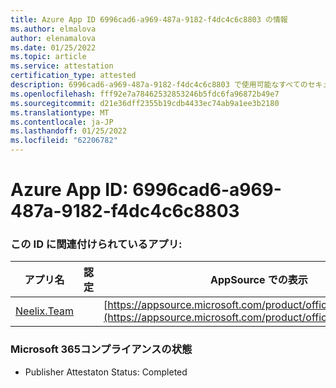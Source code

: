 ```yaml
---
title: Azure App ID 6996cad6-a969-487a-9182-f4dc4c6c8803 の情報
ms.author: elmalova
author: elenamalova
ms.date: 01/25/2022
ms.topic: article
ms.service: attestation
certification_type: attested
description: 6996cad6-a969-487a-9182-f4dc4c6c8803 で使用可能なすべてのセキュリティおよびコンプライアンス情報。
ms.openlocfilehash: fff92e7a78462532853246b5fdc6fa96872b49e7
ms.sourcegitcommit: d21e36dff2355b19cdb4433ec74ab9a1ee3b2180
ms.translationtype: MT
ms.contentlocale: ja-JP
ms.lasthandoff: 01/25/2022
ms.locfileid: "62206782"
---
```

# <a name="azure-app-id-6996cad6-a969-487a-9182-f4dc4c6c8803"></a>Azure App ID: 6996cad6-a969-487a-9182-f4dc4c6c8803


### <a name="apps-associated-with-this-id"></a>この ID に関連付けられているアプリ:
| **アプリ名** | **認定** | **AppSource での表示** |
|--------------|---------------|-----------------------|
| [Neelix.Team](https://docs.microsoft.com/microsoft-365-app-certification/forward/WA200003047) |  | [https://appsource.microsoft.com/product/office/WA200003047](https://appsource.microsoft.com/product/office/WA200003047) |

### <a name="microsoft-365-app-compliance-status"></a>Microsoft 365コンプライアンスの状態
- Publisher Attestaton Status: Completed
